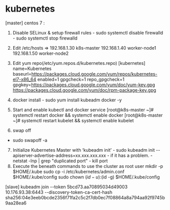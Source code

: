 # kubernetes

[master]
centos 7 : 
1. Disable SELinux & setup firewall rules
       - sudo systemctl disable firewalld
       - sudo systemctl stop firewalld

2. Edit /etc/hosts
       => 192.168.1.30 k8s-master
       192.168.1.40 worker-node1
       192.168.1.50 worker-node2

3. Edit yum repo(/etc/yum.repos.d/kubernetes.repo)
       [kubernetes]
       name=Kubernetes
       baseurl=https://packages.cloud.google.com/yum/repos/kubernetes-el7-x86_64
       enabled=1
       gpgcheck=1
       repo_gpgcheck=1
       gpgkey=https://packages.cloud.google.com/yum/doc/yum-key.gpg
              https://packages.cloud.google.com/yum/doc/rpm-package-key.gpg

4. docker install
       - sudo yum install kubeadm docker -y

5. Start and enable kubectl and docker service
       [root@k8s-master ~]# systemctl restart docker && systemctl enable docker
       [root@k8s-master ~]# systemctl  restart kubelet && systemctl enable kubelet

6. swap off
- sudo swapoff -a

7. Initialize Kubernetes Master with ‘kubeadm init’
       - sudo kubeadm init --apiserver-advertise-address=xx.xxx.xxx.xxx
         - if it has a problem.
           - netstat -lnp | grep "duplicated port"
           - kill port
8. Execute the beneath commands to use the cluster as root user
         mkdir -p $HOME/.kube
         sudo cp -i /etc/kubernetes/admin.conf $HOME/.kube/config
         sudo chown $(id -u):$(id -g) $HOME/.kube/config


[slave]
kubeadm join --token 5bcd73.aa70895034d49003 10.176.93.38:6443 --discovery-token-ca-cert-hash sha256:04e3eeb0bcde2356f71fa2c5c2f7db0ec7f08864a8a794aa92f9745b9aa28ea6
